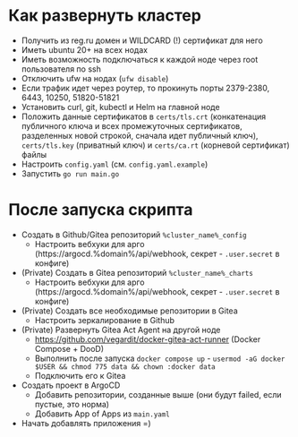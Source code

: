 # Как развернуть кластер

* Получить из reg.ru домен и WILDCARD (!) сертификат для него
* Иметь ubuntu 20+ на всех нодах
* Иметь возможность подключаться к каждой ноде через root пользователя по ssh
* Отключить ufw на нодах (`ufw disable`)
* Если трафик идет через роутер, то прокинуть порты 2379-2380, 6443, 10250, 51820-51821
* Установить curl, git, kubectl и Helm на главной ноде
* Положить данные сертификатов в `certs/tls.crt` (конкатенация публичного ключа и всех промежуточных сертификатов,
  разделенных новой строкой, сначала идет публичный ключ), `certs/tls.key` (приватный ключ) и `certs/ca.rt` (корневой
  сертификат) файлы
* Настроить `config.yaml` (см. `config.yaml.example`)
* Запустить `go run main.go`

# После запуска скрипта

* Создать в Github/Gitea репозиторий `%cluster_name%_config`
  * Настроить вебхуки для арго (https://argocd.%domain%/api/webhook, секрет - `.user.secret` в конфиге)
* (Private) Создать в Gitea репозиторий `%cluster_name%_charts`
  * Настроить вебхуки для арго (https://argocd.%domain%/api/webhook, секрет - `.user.secret` в конфиге)
* (Private) Создать все необходимые репозитории в Gitea
  * Настроить зеркалирование в Github
* (Private) Развернуть Gitea Act Agent на другой ноде
  * https://github.com/vegardit/docker-gitea-act-runner (Docker Compose + DooD) 
  * Выполнить после запуска `docker compose up` - `usermod -aG docker $USER && chmod 775 data && chown :docker data`
  * Подключить его к Gitea
* Создать проект в ArgoCD
  * Добавить репозитории, созданные выше (они будут failed, если пустые, это норма)
  * Добавить App of Apps из `main.yaml`
* Начать добавлять приложения =)

